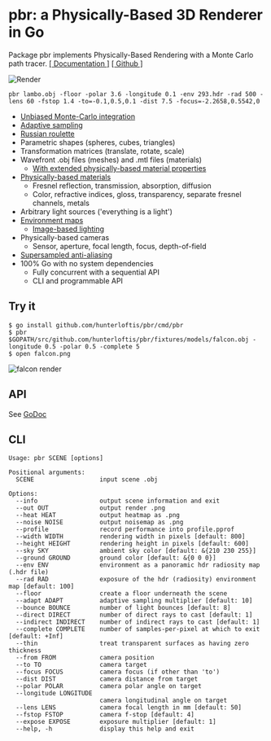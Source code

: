 # pbr: a Physically-Based 3D Renderer in Go

Package pbr implements Physically-Based Rendering with a Monte Carlo path tracer.
[[ Documentation ]](https://godoc.org/github.com/hunterloftis/pbr/pbr)
[[ Github ]](https://github.com/hunterloftis/pbr)

![Render](https://user-images.githubusercontent.com/364501/34923521-c39b132c-f96a-11e7-9a27-f79f67268079.png)

```
pbr lambo.obj -floor -polar 3.6 -longitude 0.1 -env 293.hdr -rad 500 -lens 60 -fstop 1.4 -to=-0.1,0.5,0.1 -dist 7.5 -focus=-2.2658,0.5542,0
```

- [Unbiased Monte-Carlo integration](https://en.wikipedia.org/wiki/Monte_Carlo_integration)
- [Adaptive sampling](https://renderman.pixar.com/resources/RenderMan_20/risSampling.html)
- [Russian roulette](https://computergraphics.stackexchange.com/questions/2316/is-russian-roulette-really-the-answer)
- Parametric shapes (spheres, cubes, triangles)
- Transformation matrices (translate, rotate, scale)
- Wavefront .obj files (meshes) and .mtl files (materials)
	- [With extended physically-based material properties](http://exocortex.com/blog/extending_wavefront_mtl_to_support_pbr)
- [Physically-based materials](https://www.marmoset.co/posts/basic-theory-of-physically-based-rendering/)
  - Fresnel reflection, transmission, absorption, diffusion
  - Color, refractive indices, gloss, transparency, separate fresnel channels, metals
- Arbitrary light sources ('everything is a light')
- [Environment maps](http://gl.ict.usc.edu/Data/HighResProbes/)
	- [Image-based lighting](https://agraphicsguy.wordpress.com/2016/09/07/image-based-lighting-in-offline-and-real-time-rendering/)
- Physically-based cameras
  - Sensor, aperture, focal length, focus, depth-of-field
- [Supersampled anti-aliasing](https://en.wikipedia.org/wiki/Supersampling)
- 100% Go with no system dependencies
	- Fully concurrent with a sequential API
	- CLI and programmable API

## Try it

```
$ go install github.com/hunterloftis/pbr/cmd/pbr
$ pbr $GOPATH/src/github.com/hunterloftis/pbr/fixtures/models/falcon.obj -longitude 0.5 -polar 0.5 -complete 5
$ open falcon.png
```

![falcon render](https://user-images.githubusercontent.com/364501/34923693-23b9425a-f96c-11e7-9d2e-611f7fffdd8f.png)

## API

See [GoDoc](https://godoc.org/github.com/hunterloftis/pbr/pbr)

## CLI

```
Usage: pbr SCENE [options]

Positional arguments:
  SCENE                  input scene .obj

Options:
  --info                 output scene information and exit
  --out OUT              output render .png
  --heat HEAT            output heatmap as .png
  --noise NOISE          output noisemap as .png
  --profile              record performance into profile.pprof
  --width WIDTH          rendering width in pixels [default: 800]
  --height HEIGHT        rendering height in pixels [default: 600]
  --sky SKY              ambient sky color [default: &{210 230 255}]
  --ground GROUND        ground color [default: &{0 0 0}]
  --env ENV              environment as a panoramic hdr radiosity map (.hdr file)
  --rad RAD              exposure of the hdr (radiosity) environment map [default: 100]
  --floor                create a floor underneath the scene
  --adapt ADAPT          adaptive sampling multiplier [default: 10]
  --bounce BOUNCE        number of light bounces [default: 8]
  --direct DIRECT        number of direct rays to cast [default: 1]
  --indirect INDIRECT    number of indirect rays to cast [default: 1]
  --complete COMPLETE    number of samples-per-pixel at which to exit [default: +Inf]
  --thin                 treat transparent surfaces as having zero thickness
  --from FROM            camera position
  --to TO                camera target
  --focus FOCUS          camera focus (if other than 'to')
  --dist DIST            camera distance from target
  --polar POLAR          camera polar angle on target
  --longitude LONGITUDE
                         camera longitudinal angle on target
  --lens LENS            camera focal length in mm [default: 50]
  --fstop FSTOP          camera f-stop [default: 4]
  --expose EXPOSE        exposure multiplier [default: 1]
  --help, -h             display this help and exit
```
